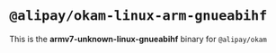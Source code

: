 # `@alipay/okam-linux-arm-gnueabihf`

This is the **armv7-unknown-linux-gnueabihf** binary for `@alipay/okam`
